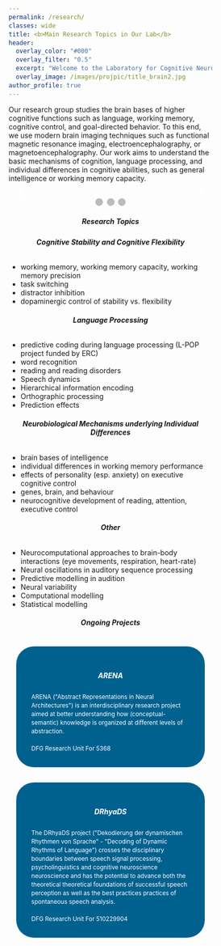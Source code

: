 ```yaml
---
permalink: /research/
classes: wide
title: <b>Main Research Topics in Our Lab</b>
header:
  overlay_color: "#000"
  overlay_filter: "0.5"
  excerpt: "Welcome to the Laboratory for Cognitive Neuroscience."
  overlay_image: /images/projpic/title_brain2.jpg
author_profile: true
---
```


<style>
.box {
  padding: 30px;
  box-sizing: border-box;
  border: 15px solid transparent;
  background-clip:padding-box;
  background-color: #00618F ;
  border-radius: 50px;
  color: #F8F6F5;
 cursor: pointer;  
transition: all 300ms;
        }
.box:hover {
      scale:1.05;
        }

.link-style {
  color:white;
}

.link-style:hover {
    color:white;
}

.projimage{
    display: block;
    margin-left: auto;
    margin-right: auto;
} 
a:link { 
  text-decoration: none; 
} 
a:visited { 
  text-decoration: none; 
} 
a:hover { 
  text-decoration: none; 
} 
a:active { 
  text-decoration: none; 
}

* {box-sizing:border-box}

/* Slideshow container */
.slideshow-container {
  max-width: 1000px;
  position: relative;
  margin: auto;
}

/* Hide the images by default */
.mySlides {
  display: none;
}

/* Next & previous buttons */
.prev, .next {
  cursor: pointer;
  position: absolute;
  top: 50%;
  width: auto;
  margin-top: -22px;
  padding: 16px;
  color: white;
  font-weight: bold;
  font-size: 18px;
  transition: 0.6s ease;
  border-radius: 0 3px 3px 0;
  user-select: none;
}

/* Position the "next button" to the right */
.next {
  right: 0;
  border-radius: 3px 0 0 3px;
}

/* On hover, add a black background color with a little bit see-through */
.prev:hover, .next:hover {
  background-color: rgba(0,0,0,0.8);
}

/* Caption text */
.text {
  color: #f2f2f2;
  font-size: 15px;
  padding: 8px 12px;
  position: absolute;
  bottom: 8px;
  width: 100%;
  text-align: center;
}

/* Number text (1/3 etc) */
.numbertext {
  color: #f2f2f2;
  font-size: 12px;
  padding: 8px 12px;
  position: absolute;
  top: 0;
}

/* The dots/bullets/indicators */
.dot {
  cursor: pointer;
  height: 15px;
  width: 15px;
  margin: 0 2px;
  background-color: #bbb;
  border-radius: 50%;
  display: inline-block;
  transition: background-color 0.6s ease;
}

.active, .dot:hover {
  background-color: #717171;
}

/* Fading animation */
.fade {
  animation-name: fade;
  animation-duration: 1.5s;
}

@keyframes fade {
  from {opacity: .4}
  to {opacity: 1}
}
</style>

<p>Our research group studies the brain bases of higher cognitive functions such as language, working memory, cognitive control, and goal-directed behavior. To this end, we use modern brain imaging techniques such as functional magnetic resonance imaging, electroencephalography, or magnetoencephalography. Our work aims to understand the basic mechanisms of cognition, language processing, and individual differences in cognitive abilities, such as general intelligence or working memory capacity. </p>


 <!-- Slideshow container -->
<div class="slideshow-container">

  <!-- Full-width images with number and caption text -->
  <div class="mySlides fade">
    <div class="numbertext">1 / 3</div>
    <img src="/assets/images/labpic/image2.png" style="width:100%">
    <div class="text">Caption Text</div>
  </div>

  <div class="mySlides fade">
    <div class="numbertext">2 / 3</div>
    <img src="/assets/images/labpic/tc_joined_CrI_no_bf.png" style="width:100%">
    <div class="text">Caption Two</div>
  </div>

  <div class="mySlides fade">
    <div class="numbertext">3 / 3</div>
    <img src="/assets/images/labpic/posterior_poi_partial.png" style="width:100%">
    <div class="text">Caption Three</div>
  </div>

  <!-- Next and previous buttons -->
  <a class="prev" onclick="plusSlides(-1)">&#10094;</a>
  <a class="next" onclick="plusSlides(1)">&#10095;</a>
</div>
<br>

<!-- The dots/circles -->
<div style="text-align:center">
  <span class="dot" onclick="currentSlide(1)"></span>
  <span class="dot" onclick="currentSlide(2)"></span>
  <span class="dot" onclick="currentSlide(3)"></span>
</div> 
<h5 style="text-align:center"><b>Research Topics </b></h5>
<div class="container">
  <div class="row">
    <div class="col-md-5" >
        <h6 style="text-align:center"> <b>Cognitive Stability and Cognitive Flexibility </b></h6>
        <ul>
          <li>working memory, working memory capacity, working memory precision</li>
          <li>task switching</li>
          <li>distractor inhibition</li>
          <li>dopaminergic control of stability vs. flexibility</li>
        </ul>
    </div>
    <div class="col-md-1" >
    </div>
    <div class="col-md-5">
        <h6 style="text-align:center"> <b> Language Processing </b></h6>
        <ul >
          <li>predictive coding during language processing (L-POP project funded by ERC)</li>
          <li>word recognition</li>
          <li>reading and reading disorders</li>
          <li>Speech dynamics</li>
          <li>Hierarchical information encoding  </li>
          <li>Orthographic processing</li>
          <li>Prediction effects</li>
        </ul>
    </div>
      <div class="col-md-1" >
  </div>
    <div class="col-md-5">
        <h6 style="text-align:center"> <b>Neurobiological Mechanisms underlying Individual Differences </b></h6>
        <ul>
          <li>brain bases of intelligence</li>
          <li>individual differences in working memory performance</li>
          <li>effects of personality (esp. anxiety) on executive cognitive control</li>
          <li>genes, brain, and behaviour</li>
          <li>neurocognitive development of reading, attention, executive control</li>
        </ul>
    </div>
      <div class="col-md-1" >
  </div>
    <div class="col-md-5" >
        <h6 style="text-align:center"> <b>Other </b></h6>
        <ul >
          <li>Neurocomputational approaches to brain-body interactions (eye movements, respiration, heart-rate)</li>
          <li>Neural oscillations in auditory sequence processing</li>
          <li>Predictive modelling in audition </li>
          <li>Neural variability</li>
          <li>Computational modelling</li>
          <li>Statistical modelling</li>
        </ul>
      </div>
  </div>
</div>

<h5 style="text-align:center"><b>Ongoing Projects </b></h5>

<div class="container">
  <div class="row">
    <div class="col-md-6 box">
      <a href="https://neuroai-arena.github.io/"  class="link-style">
          <h5 class="centeralign" style="text-align:center">  <b>ARENA </b> </h5>
          <div class="centeralign">
            <small>
            ARENA ("Abstract Representations in Neural Architectures") is an interdisciplinary research project aimed at better understanding how (conceptual-semantic) knowledge is organized at different levels of abstraction. <br>
            <br>
            DFG Research Unit For 5368 
            </small>
          </div>
      </a>
    </div>  
    <div class="col-md-6 box"> 
      <a href="https://gepris.dfg.de/gepris/projekt/510229904"  class="link-style">
          <h5 class="centeralign" style="text-align:center"> <b>DRhyaDS </b></h5>
          <div class="centeralign"> 
            <small>
            The DRhyaDS project ("Dekodierung der dynamischen Rhythmen von Sprache" - "Decoding of Dynamic Rhythms of Language") crosses the disciplinary boundaries between speech signal processing, psycholinguistics and cognitive neuroscience  neuroscience and has the potential to advance both the theoretical 
            theoretical foundations of successful speech perception as well as the best practices
            practices of spontaneous speech analysis.  <br>
            <br>
            DFG Research Unit For 510229904
            </small>
        </div>
      </a>
    </div> 
  </div>
</div>
<style>
